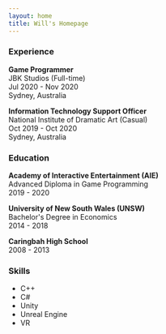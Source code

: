 ```yaml
---
layout: home
title: Will's Homepage
---
```


### Experience

**Game Programmer**<br/>
JBK Studios (Full-time)<br/>
Jul 2020 - Nov 2020<br/>
Sydney, Australia

**Information Technology Support Officer**<br/>
National Institute of Dramatic Art (Casual)<br/>
Oct 2019 - Oct 2020<br/>
Sydney, Australia

### Education

**Academy of Interactive Entertainment (AIE)**<br/>
Advanced Diploma in Game Programming<br/>
2019 - 2020<br/>

**University of New South Wales (UNSW)**<br/>
Bachelor's Degree in Economics<br/>
2014 - 2018

**Caringbah High School**<br/>
2008 - 2013

### Skills

* C++
* C#
* Unity
* Unreal Engine
* VR